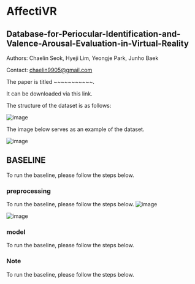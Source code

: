 # AffectiVR
## Database-for-Periocular-Identification-and-Valence-Arousal-Evaluation-in-Virtual-Reality

Authors: Chaelin Seok, Hyeji Lim, Yeongje Park, Junho Baek

Contact: chaelin9905@gmail.com

The paper is titled ~~~~~~~~~~~.

It can be downloaded via this link.

The structure of the dataset is as follows:

![image](https://github.com/schaelin/AffectiVR-Database-for-Periocular-Identification-and-Valence-Arousal-Evaluation-in-Virtual-Reality/assets/63329440/0594bb19-63f8-408a-a7e3-fd0ceb5406e5)


The image below serves as an example of the dataset.

![image](https://github.com/schaelin/AffectiVR-Database-for-Periocular-Identification-and-Valence-Arousal-Evaluation-in-Virtual-Reality/assets/63329440/88aa3f66-8427-4f98-b613-99d2f1070c0a)

## BASELINE
To run the baseline, please follow the steps below.

### preprocessing
To run the baseline, please follow the steps below.
![image](https://github.com/schaelin/AffectiVR-Database-for-Periocular-Identification-and-Valence-Arousal-Evaluation-in-Virtual-Reality/assets/63329440/f9dcf743-acc9-451e-9133-06554a6dafb6)

![image](https://github.com/schaelin/AffectiVR-Database-for-Periocular-Identification-and-Valence-Arousal-Evaluation-in-Virtual-Reality/assets/63329440/51b9ffce-e3b6-4409-9f24-9e8a7450f862)


### model 
To run the baseline, please follow the steps below.

### Note
To run the baseline, please follow the steps below.

